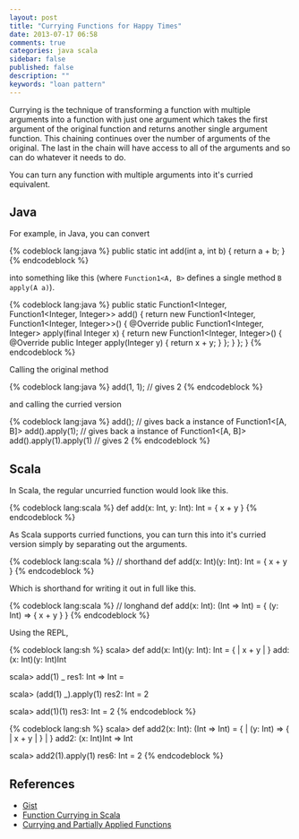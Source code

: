 ```yaml
---
layout: post
title: "Currying Functions for Happy Times"
date: 2013-07-17 06:58
comments: true
categories: java scala
sidebar: false
published: false
description: ""
keywords: "loan pattern"
---
```


Currying is the technique of transforming a function with multiple arguments into a function with just one argument which takes the first argument of the original function and returns another single argument function. This chaining continues over the number of arguments of the original. The last in the chain will have access to all of the arguments and so can do whatever it needs to do.

You can turn any function with multiple arguments into it's curried equivalent.

## Java

For example, in Java, you can convert

{% codeblock lang:java %}
public static int add(int a, int b) {
    return a + b;
}
{% endcodeblock %}

into something like this (where `Function1<A, B>` defines a single method `B apply(A a)`).

<!-- more -->
{% codeblock lang:java %}
public static Function1<Integer, Function1<Integer, Integer>> add() {
    return new Function1<Integer, Function1<Integer, Integer>>() {
        @Override
        public Function1<Integer, Integer> apply(final Integer x) {
            return new Function1<Integer, Integer>() {
                @Override
                public Integer apply(Integer y) {
                    return x + y;
                }
            };
        }
    };
}
{% endcodeblock %}


Calling the original method

{% codeblock lang:java %}
add(1, 1);                       // gives 2
{% endcodeblock %}

and calling the curried version

{% codeblock lang:java %}
add();                          // gives back a instance of Function1<[A, B]>
add().apply(1);                 // gives back a instance of Function1<[A, B]>
add().apply(1).apply(1)         // gives 2
{% endcodeblock %}


## Scala

In Scala, the regular uncurried function would look like this.

{% codeblock lang:scala %}
def add(x: Int, y: Int): Int = {
  x + y
}
{% endcodeblock %}


As Scala supports curried functions, you can turn this into it's curried version simply by separating out the arguments.


{% codeblock lang:scala %}
// shorthand
def add(x: Int)(y: Int): Int = {
  x + y
}
{% endcodeblock %}

Which is shorthand for writing it out in full like this.

{% codeblock lang:scala %}
// longhand
def add(x: Int): (Int => Int) = {
  (y: Int) => {
    x + y
  }
}
{% endcodeblock %}


Using the REPL,

{% codeblock lang:sh %}
scala> def add(x: Int)(y: Int): Int = {
     | x + y
     | }
add: (x: Int)(y: Int)Int

scala> add(1) _
res1: Int => Int = <function1>

scala> (add(1) _).apply(1)
res2: Int = 2

scala> add(1)(1)
res3: Int = 2
{% endcodeblock %}


{% codeblock lang:sh %}
scala> def add2(x: Int): (Int => Int) = {
     |   (y: Int) => {
     |     x + y
     |   }
     | }
add2: (x: Int)Int => Int

scala> add2(1).apply(1)
res6: Int = 2
{% endcodeblock %}


## References

 * [Gist](https://gist.github.com/tobyweston/6027570)
 * [Function Currying in Scala](http://www.codecommit.com/blog/scala/function-currying-in-scala)
 * [Currying and Partially Applied Functions](http://danielwestheide.com/blog/2013/01/30/the-neophytes-guide-to-scala-part-11-currying-and-partially-applied-functions.html)